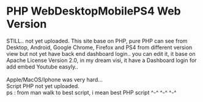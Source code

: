 # PHP WebDesktopMobilePS4 Web Version
STILL.. not yet uploaded. This site base on PHP, pure PHP can see from Desktop, Android, Google Chrome, Firefox and PS4 from different version view but not yet have back end dashboard login.. you can edit it, it base on Apache License Version 2.0, in my dream visi, it have a Dashboard login for add embed Youtube easyly..
<br /><br />Apple/MacOS/Iphone was very hard...<br />
Script PHP not yet uploaded.<br />
ps : from man walk to best script, i mean best PHP script ^-^ ^-^ ^-^
